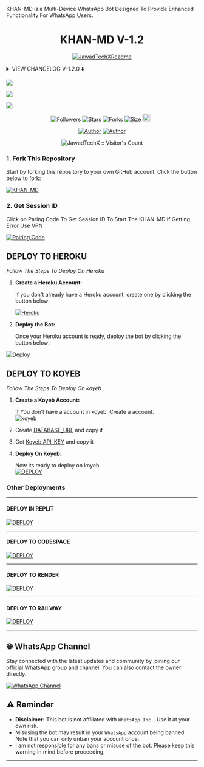 KHAN-MD is a Multi-Device WhatsApp Bot Designed To Provide Enhanced Functionality For WhatsApp Users.

<h1 align="center"> KHAN-MD V-1.2 </h1>

<p align="center">
  <a href="https://github.com/JawadTechX"><img src="http://readme-typing-svg.herokuapp.com?color=red&center=true&vCenter=true&multiline=false&lines=KHAN-MD-+v1.2+MultiDevice;Developed+by+JawadTechX;Give+star+and+forks+this+Repo+🌟" alt="JawadTechXReadme"></a>
</p>

<details>
<summary> VIEW CHANGELOG V-1.2.0 ⬇️ </summary>
  
- **All Downloaders Fixed Now.**

- **Reply With Status Seen Added.**
 
- **Fixed Gpt/Gpt4 Command Now.**
 
- **Overall Performance Improved.**

</details>

<a><img src='https://i.imgur.com/LyHic3i.gif'/></a>

<a><img src='https://i.imgur.com/PeFnIca.jpeg'/></a>

<a><img src='https://i.imgur.com/LyHic3i.gif'/></a>

  <p align="center">
<a href="https://github.com/JawadTechX/followers"><img title="Followers" src="https://img.shields.io/github/followers/JawadTechX?color=blue&style=flat-square"></a>
<a href="https://github.com/JawadTechX/KHAN-MD/stargazers/"><img title="Stars" src="https://img.shields.io/github/stars/JawadTechX/KHAN-MD?color=blue&style=flat-square"></a>
<a href="https://github.com/JawadTechX/KHAN-MD/network/members"><img title="Forks" src="https://img.shields.io/github/forks/JawadTechX/KHAN-MD?color=blue&style=flat-square"></a>
<a href="https://github.com/JawadTechX/KHAN-MD/"><img title="Size" src="https://img.shields.io/github/repo-size/JawadTechX/KHAN-MD?style=flat-square&color=green"></a>
<a href="https://github.com/JawadTechX/KHAN-MD/graphs/commit-activity"><img height="20" src="https://img.shields.io/badge/Maintained%3F-yes-green.svg"></a>&nbsp;&nbsp;
</p>
<p align='center'>
</p>

<p align="center">
<a href="https://github.com/JawadTechX"><img title="Author" src="https://img.shields.io/badge/JawadTechX-black?style=for-the-badge&logo=Github"></a> <a href="https://whatsapp.com/channel/0029Vaj1hl1Lo4hksSXY0U2t"><img title="Author" src="https://img.shields.io/badge/CHANNEL-black?style=for-the-badge&logo=whatsapp"></a>

 <p align="center"><img src="https://profile-counter.glitch.me/{KHAN-MD}/count.svg" alt="JawadTechX :: Visitor's Count" old_src="https://profile-counter.glitch.me/{JawadTechX}/count.svg" /></p>

### 1. Fork This Repository

Start by forking this repository to your own GitHub account. Click the button below to fork:

  <a href="https://github.com/JawadTechX/KHAN-MD/fork"><img title="KHAN-MD" src="https://img.shields.io/badge/FORK-KHAN MD-h?color=blue&style=for-the-badge&logo=stackshare"></a>
  
### 2. Get Session ID 

Click on Paring Code To Get Seasion ID To Start The KHAN-MD If Getting Error Use VPN

<a href='https://quarrelsome-tiertza-paringxxx-0d634f46.koyeb.app' target="_blank"><img alt='Pairing Code' src='https://img.shields.io/badge/Get Paring Code-black?style=for-the-badge&logo=opencv&logoColor=red'/></a>

## **DEPLOY TO HEROKU**

*Follow The Steps To Deploy On Heroku*

1. **Create a Heroku Account:**

   If you don't already have a Heroku account, create one by clicking the button below:

   <a href='https://signup.heroku.com/' target="_blank"><img alt='Heroku' src='https://img.shields.io/badge/-Create-black?style=for-the-badge&logo=heroku&logoColor=red'/></a>

2. **Deploy the Bot:**

   Once your Heroku account is ready, deploy the bot by clicking the button below:

[![Deploy](https://www.herokucdn.com/deploy/button.svg)](https://heroku.com/deploy?template=new)


## **DEPLOY TO KOYEB**

*Follow The Steps To Deploy On koyeb*

1. **Create a Koyeb Account:**

   If You don't have a account in koyeb. Create a account.
    <br>
<a href='https://app.koyeb.com/auth/signup' target="_blank"><img alt='koyeb' src='https://img.shields.io/badge/-Create-black?style=for-the-badge&logo=koyeb&logoColor=white'/></a>

3. Create [DATABASE_URL](https://app.koyeb.com/database-services/new) and copy it

4. Get [Koyeb API_KEY](https://app.koyeb.com/settings/api) and copy it

2. **Deploy On Koyeb:**
  
   Now its ready to deploy on koyeb.
   <br>
    <a href='https://app.koyeb.com/services/deploy?type=git&repository=JawadTechX/KHAN-MD&ports=3000;http;/&env[SESSION_ID]=null&env[DATABASE_URL]=null&env[KOYEB_API]=null&env[MODE]=public&env[PREFIX]=.&env&env[PORT]=3000&[KOYEB]=true&env[OWNER_NUMBER]=,null&env[OWNER_NAME]=JawadTechX&env[AUTO_REJECT_CALLS]=false&env[WELCOME]=false&env[AUTO_READ_STATUS]=true&env[STATUS_READ_MSG]=KHAN-MD&env[AUTO_REPLY_STATUS]=true&env[AUTO_READ_MESSAGES]=false&env[ALWAYS_ONLINE]=false&env[AUTO_RECORDING]=false&env[AUTO_TYPING]=false&env[AUTO_REACT]=false&env[AUTO_BLOCK]=false&name=null&env[KOYEB_NAME]=khanmd&builder=dockerfile' target="_blank"><img alt='DEPLOY' src='https://img.shields.io/badge/-KOYEB-blue?style=for-the-badge&logo=koyeb&logoColor=white'/></a>

### Other Deployments

--------
  #### DEPLOY IN REPLIT

   <a href='https://repl.it/github/JawadTechX/KHAN-MD' target="_blank"><img alt='DEPLOY' src='https://img.shields.io/badge/-REPLIT-orange?style=for-the-badge&logo=replit&logoColor=white'/></a>

--------

  #### DEPLOY TO CODESPACE

<a href='https://github.com/codespaces/new' target="_blank"><img alt='DEPLOY' src='https://img.shields.io/badge/CODESPACE-h?color=navy&style=for-the-badge&logo=visualstudiocode'/></a></p>

--------

   #### DEPLOY TO RENDER

<a href='https://dashboard.render.com' target="_blank"><img alt='DEPLOY' src='https://img.shields.io/badge/RENDER-h?color=maroon&style=for-the-badge&logo=render'/></a></p>

--------
   #### DEPLOY TO RAILWAY

<a href='https://railway.app/new' target="_blank"><img alt='DEPLOY' src='https://img.shields.io/badge/RAILWAY-h?color=black&style=for-the-badge&logo=railway'/></a></p>

--------

## 🌐 WhatsApp Channel 

Stay connected with the latest updates and community by joining our official WhatsApp group and channel. You can also contact the owner directly.

[![WhatsApp Channel](https://img.shields.io/badge/Join-WhatsApp%20Channel-25D366?style=for-the-badge&logo=whatsapp)](https://whatsapp.com/channel/0029Vaj1hl1Lo4hksSXY0U2t)


## ⚠️ Reminder

- **Disclaimer:** This bot is not affiliated with `WhatsApp Inc.`. Use it at your own risk.
- Misusing the bot may result in your `WhatsApp` account being banned. Note that you can only unban your account once.
- I am not responsible for any bans or misuse of the bot. Please keep this warning in mind before proceeding.

---
